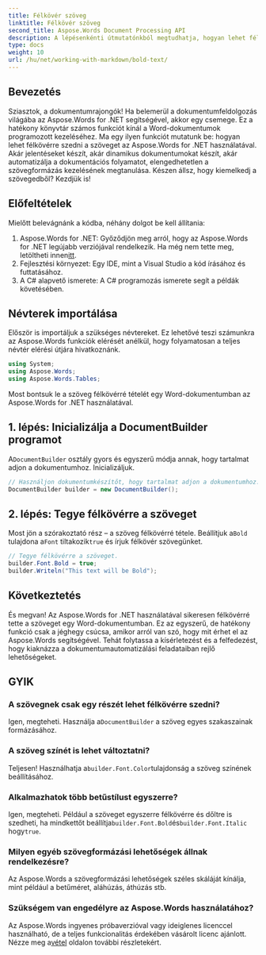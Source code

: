 ```yaml
---
title: Félkövér szöveg
linktitle: Félkövér szöveg
second_title: Aspose.Words Document Processing API
description: A lépésenkénti útmutatónkból megtudhatja, hogyan lehet félkövér szöveget szedni a Word dokumentumokban az Aspose.Words for .NET használatával. Tökéletes a dokumentumformázás automatizálására.
type: docs
weight: 10
url: /hu/net/working-with-markdown/bold-text/
---
```

## Bevezetés

Sziasztok, a dokumentumrajongók! Ha belemerül a dokumentumfeldolgozás világába az Aspose.Words for .NET segítségével, akkor egy csemege. Ez a hatékony könyvtár számos funkciót kínál a Word-dokumentumok programozott kezeléséhez. Ma egy ilyen funkciót mutatunk be: hogyan lehet félkövérre szedni a szöveget az Aspose.Words for .NET használatával. Akár jelentéseket készít, akár dinamikus dokumentumokat készít, akár automatizálja a dokumentációs folyamatot, elengedhetetlen a szövegformázás kezelésének megtanulása. Készen állsz, hogy kiemelkedj a szövegedből? Kezdjük is!

## Előfeltételek

Mielőtt belevágnánk a kódba, néhány dolgot be kell állítania:

1.  Aspose.Words for .NET: Győződjön meg arról, hogy az Aspose.Words for .NET legújabb verziójával rendelkezik. Ha még nem tette meg, letöltheti innen[itt](https://releases.aspose.com/words/net/).
2. Fejlesztési környezet: Egy IDE, mint a Visual Studio a kód írásához és futtatásához.
3. A C# alapvető ismerete: A C# programozás ismerete segít a példák követésében.

## Névterek importálása

Először is importáljuk a szükséges névtereket. Ez lehetővé teszi számunkra az Aspose.Words funkciók elérését anélkül, hogy folyamatosan a teljes névtér elérési útjára hivatkoznánk.

```csharp
using System;
using Aspose.Words;
using Aspose.Words.Tables;
```

Most bontsuk le a szöveg félkövérré tételét egy Word-dokumentumban az Aspose.Words for .NET használatával.

## 1. lépés: Inicializálja a DocumentBuilder programot

 A`DocumentBuilder` osztály gyors és egyszerű módja annak, hogy tartalmat adjon a dokumentumhoz. Inicializáljuk.

```csharp
// Használjon dokumentumkészítőt, hogy tartalmat adjon a dokumentumhoz.
DocumentBuilder builder = new DocumentBuilder();
```

## 2. lépés: Tegye félkövérre a szöveget

 Most jön a szórakoztató rész – a szöveg félkövérré tétele. Beállítjuk a`Bold` tulajdona a`Font` tiltakozik`true` és írjuk félkövér szövegünket.

```csharp
// Tegye félkövérre a szöveget.
builder.Font.Bold = true;
builder.Writeln("This text will be Bold");
```

## Következtetés

És megvan! Az Aspose.Words for .NET használatával sikeresen félkövérré tette a szöveget egy Word-dokumentumban. Ez az egyszerű, de hatékony funkció csak a jéghegy csúcsa, amikor arról van szó, hogy mit érhet el az Aspose.Words segítségével. Tehát folytassa a kísérletezést és a felfedezést, hogy kiaknázza a dokumentumautomatizálási feladataiban rejlő lehetőségeket.

## GYIK

### A szövegnek csak egy részét lehet félkövérre szedni?
 Igen, megteheti. Használja a`DocumentBuilder` a szöveg egyes szakaszainak formázásához.

### A szöveg színét is lehet változtatni?
 Teljesen! Használhatja a`builder.Font.Color`tulajdonság a szöveg színének beállításához.

### Alkalmazhatok több betűstílust egyszerre?
 Igen, megteheti. Például a szöveget egyszerre félkövérre és dőltre is szedheti, ha mindkettőt beállítja`builder.Font.Bold`és`builder.Font.Italic` hogy`true`.

### Milyen egyéb szövegformázási lehetőségek állnak rendelkezésre?
Az Aspose.Words a szövegformázási lehetőségek széles skáláját kínálja, mint például a betűméret, aláhúzás, áthúzás stb.

### Szükségem van engedélyre az Aspose.Words használatához?
 Az Aspose.Words ingyenes próbaverzióval vagy ideiglenes licenccel használható, de a teljes funkcionalitás érdekében vásárolt licenc ajánlott. Nézze meg a[vétel](https://purchase.aspose.com/buy) oldalon további részletekért.